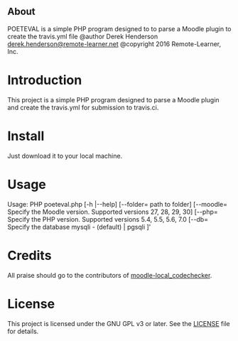 About
-----

POETEVAL is a simple PHP program designed to to parse a Moodle plugin to create the travis.yml file
@author    Derek Henderson <derek.henderson@remote-learner.net>
@copyright 2016 Remote-Learner, Inc.

# Introduction

This project is a simple PHP program designed to parse a Moodle plugin and create the travis.yml for submission to travis.ci.


# Install

Just download it to your local machine.
# Usage

Usage: PHP poeteval.php  [-h |--help]
               [--folder= path to folder]
               [--moodle= Specify the Moodle version. Supported versions 27, 28, 29, 30]
               [--php= Specify the PHP version. Supported versions 5.4, 5.5, 5.6, 7.0 
               [--db= Specify the database mysqli - (default) | pgsqli ]'


# Credits

All praise should go to the contributors of
[moodle-local_codechecker](https://github.com/moodlehq/moodle-local_codechecker).

# License

This project is licensed under the GNU GPL v3 or later.  See the [LICENSE](LICENSE) file for details.
